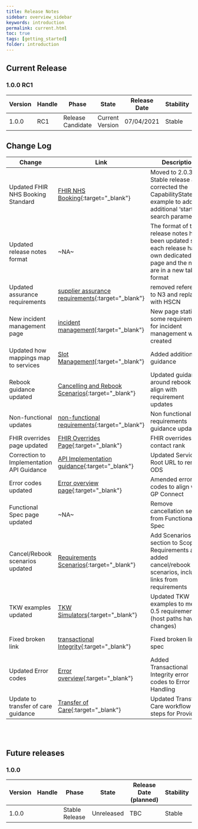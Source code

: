 ```yaml
---
title: Release Notes
sidebar: overview_sidebar
keywords: introduction
permalink: current.html
toc: true
tags: [getting_started]
folder: introduction
---
```


## Current Release

### 1.0.0 RC1

Version | Handle  | Phase             | State           | Release Date | Stability
--------|---------|-------------------|-----------------|--------------|----------------
1.0.0   | RC1     | Release Candidate | Current Version | 07/04/2021   | Stable

## Change Log

Change                                    | Link                                                                                                                 | Description                                                                                                                          | Impact           
------------------------------------------|----------------------------------------------------------------------------------------------------------------------|--------------------------------------------------------------------------------------------------------------------------------------|:-----------------------------------------------------------------------------------------------------------------------:|
Updated FHIR NHS Booking Standard         | [FHIR NHS Booking](https://developer.nhs.uk/apis/nhsbooking-2.0.3/overview_release_notes.html){:target="\_blank"}    | Moved to 2.0.3 Stable release and corrected the CapabilityStatement example to add the additional ‘start’ search parameter.          | <mark style="background-color: LightGreen">non-breaking</mark>
Updated release notes format              | ~NA~                                                                                                                 | The format of the release notes has been updated so each release has its own dedicated page and the notes are in a new table format  | <mark style="background-color: LightGreen">non-breaking</mark>
Updated assurance requirements            | [supplier assurance requirements](assurance_supplier.html){:target="\_blank"}                                        | removed reference to N3 and replaced with HSCN                                                                                       | <mark style="background-color: LightGreen">non-breaking</mark> 
New incident management page              | [incident management](incident_management.html){:target="\_blank"}                                                   | New page stating some requirements for incident management was created                                                               | <mark style="background-color: LightGreen">non-breaking</mark>
Updated how mappings map to services      | [Slot Management](fs_slotmanagement.html){:target="\_blank"}                                                         | Added additional guidance                                                                                                            | <mark style="background-color: LightGreen">non-breaking</mark>
Rebook guidance updated                   | [Cancelling and Rebook Scenarios](sr_scenarios_cr.html){:target="\_blank"}                                           | Updated guidance around rebook to align with requirement updates                                                                     | <mark style="background-color: LightGreen">non-breaking</mark>
Non-functional updates                    | [non-functional requirements](non_functional_requirements.html){:target="\_blank"}                                   | Non functional requirements guidance updated                                                                                         | <mark style="background-color: LightGreen">non-breaking</mark>
FHIR overrides page updated               | [FHIR Overrides Page](fs_fhir_overrides.html){:target="\_blank"}                                                     | FHIR overrides for contact rank                                                                                                      | <mark style="background-color: LightGreen">non-breaking</mark>
Correction to Implementation API Guidance | [API Implementation guidance](implementation_api#service-root-url){:target="\_blank"}                                | Updated Service Root URL to remove ODS                                                                                               | <mark style="background-color: LightGreen">non-breaking</mark> <mark style="background-color: Yellow">correction</mark>
Error codes updated                       | [Error overview page](er_overview.html){:target="\_blank"}                                                           | Amended error codes to align with GP Connect                                                                                         | <mark style="background-color: LightGreen">non-breaking</mark>
Functional Spec page updated              | ~NA~                                                                                                                 | Remove cancellation section from Functional Spec                                                                                     | <mark style="background-color: LightGreen">non-breaking</mark>
Cancel/Rebook scenarios updated           | [Requirements Scenarios](sr_scenarios_cr.html){:target="\_blank"}                                                    | Add Scenarios section to Scope & Requirements and added cancel/rebook scenarios, including links from requirements                   | <mark style="background-color: LightGreen">non-breaking</mark>
TKW examples updated                      | [TKW Simulators](sims_install.html#appendix2--docker-compose-file-for-consumer-simulator-windows){:target="\_blank"} | Updated TKW examples to meet 0.5 requirements (host paths have changes)                                                              | <mark style="background-color: LightGreen">non-breaking</mark>
Fixed broken link                         | [transactional Integrity](fs_xti.html){:target="\_blank"}                                                            | Fixed broken link to spec                                                                                                            | <mark style="background-color: LightGreen">non-breaking</mark> <mark style="background-color: Yellow">correction</mark>
Updated Error codes                       | [Error overview](er_overview.html){:target="\_blank"}                                                                | Added Transactional Integrity error codes to Error Handling                                                                          | <mark style="background-color: LightGreen">non-breaking</mark>
Update to transfer of care guidance       | [Transfer of Care](fs_xfercare.html){:target="\_blank"}                                                              | Updated Transfer of Care workflow steps for Provider                                                                                 | <mark style="background-color: LightGreen">non-breaking</mark>

<br>
<br>

## Future releases

### 1.0.0

Version | Handle  | Phase | State           | Release Date (planned) | Stability
--------|---------|-------|-----------------|--------------|----------------
1.0.0   |  | Stable Release | Unreleased | TBC   | Stable
